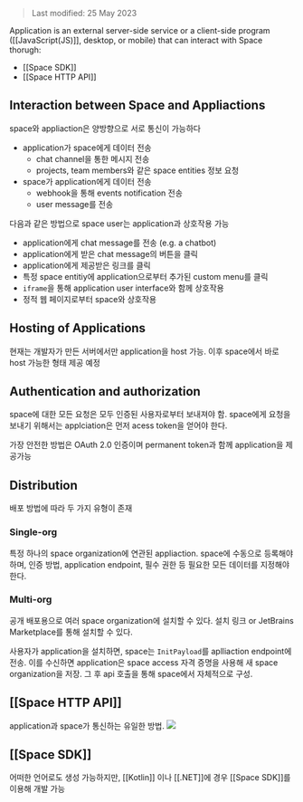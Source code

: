 > Last modified: 25 May 2023

Application is an external server-side service or a client-side program ([[JavaScript(JS)]], desktop, or mobile) that can interact with Space thorugh:
+ [[Space SDK]]
+ [[Space HTTP API]]
## Interaction between Space and Appliactions
space와 appliaction은 양방향으로 서로 통신이 가능하다
+ application가 space에게 데이터 전송
	+ chat channel을 통한 메시지 전송
	+ projects, team members와 같은 space entities 정보 요청
+ space가 application에게 데이터 전송
	+ webhook을 통해 events notification 전송
	+ user message를 전송

다음과 같은 방법으로 space user는 application과 상호작용 가능
+ application에게 chat message를 전송 (e.g. a chatbot)
+ application에게 받은 chat message의 버튼을 클릭
+ application에게 제공받은 링크를 클릭
+ 특정 space entitiy에 application으로부터 추가된 custom menu를 클릭
+ `iframe`을 통해 application user interface와 함께 상호작용
+ 정적 웹 페이지로부터 space와 상호작용
## Hosting of Applications
현재는 개발자가 만든 서버에서만 application을 host 가능. 이후 space에서 바로 host 가능한 형태 제공 예정
## Authentication and authorization
space에 대한 모든 요청은 모두 인증된 사용자로부터 보내져야 함. space에게 요청을 보내기 위해서는 applciation은 먼저 acess token을 얻어야 한다. 

가장 안전한 방법은 OAuth 2.0 인증이며 permanent token과 함께 application을 제공가능
## Distribution
배포 방법에 따라 두 가지 유형이 존재
### Single-org
특정 하나의 space organization에 연관된 appliaction. space에 수동으로 등록해야 하며, 인증 방법, application endpoint, 필수 권한 등 필요한 모든 데이터를 지정해야 한다.
### Multi-org
공개 배포용으로 여러 space organization에 설치할 수 있다. 설치 링크 or JetBrains Marketplace를 통해 설치할 수 있다. 

사용자가 application을 설치하면, space는 `InitPayload`를 aplliaction endpoint에 전송. 이를 수신하면 application은 space access 자격 증명을 사용해 새 space organization을 저장. 그 후 api 호출을 통해 space에서 자체적으로 구성. 

## [[Space HTTP API]]
application과 space가 통신하는 유일한 방법. 
<img src="https://resources.jetbrains.com/help/img/space/httpapiplayground.png">
## [[Space SDK]]
어떠한 언어로도 생성 가능하지만, [[Kotlin]] 이나 [[.NET]]에 경우 [[Space SDK]]를 이용해 개발 가능
